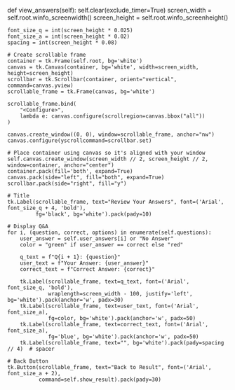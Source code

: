 def view_answers(self):
    self.clear(exclude_timer=True)
    screen_width = self.root.winfo_screenwidth()
    screen_height = self.root.winfo_screenheight()

    font_size_q = int(screen_height * 0.025)
    font_size_a = int(screen_height * 0.02)
    spacing = int(screen_height * 0.08)

    # Create scrollable frame
    container = tk.Frame(self.root, bg='white')
    canvas = tk.Canvas(container, bg='white', width=screen_width, height=screen_height)
    scrollbar = tk.Scrollbar(container, orient="vertical", command=canvas.yview)
    scrollable_frame = tk.Frame(canvas, bg='white')

    scrollable_frame.bind(
        "<Configure>",
        lambda e: canvas.configure(scrollregion=canvas.bbox("all"))
    )

    canvas.create_window((0, 0), window=scrollable_frame, anchor="nw")
    canvas.configure(yscrollcommand=scrollbar.set)

    # Place container using canvas so it's aligned with your window
    self.canvas.create_window(screen_width // 2, screen_height // 2, window=container, anchor="center")
    container.pack(fill='both', expand=True)
    canvas.pack(side="left", fill="both", expand=True)
    scrollbar.pack(side="right", fill="y")

    # Title
    tk.Label(scrollable_frame, text="Review Your Answers", font=('Arial', font_size_q + 4, 'bold'),
             fg='black', bg='white').pack(pady=10)

    # Display Q&A
    for i, (question, correct, options) in enumerate(self.questions):
        user_answer = self.user_answers[i] or "No Answer"
        color = "green" if user_answer == correct else "red"

        q_text = f"Q{i + 1}: {question}"
        user_text = f"Your Answer: {user_answer}"
        correct_text = f"Correct Answer: {correct}"

        tk.Label(scrollable_frame, text=q_text, font=('Arial', font_size_q, 'bold'),
                 wraplength=screen_width - 100, justify='left', bg='white').pack(anchor='w', padx=30)
        tk.Label(scrollable_frame, text=user_text, font=('Arial', font_size_a),
                 fg=color, bg='white').pack(anchor='w', padx=50)
        tk.Label(scrollable_frame, text=correct_text, font=('Arial', font_size_a),
                 fg='blue', bg='white').pack(anchor='w', padx=50)
        tk.Label(scrollable_frame, text="", bg='white').pack(pady=spacing // 4)  # spacer

    # Back Button
    tk.Button(scrollable_frame, text="Back to Result", font=('Arial', font_size_a + 2),
              command=self.show_result).pack(pady=30)